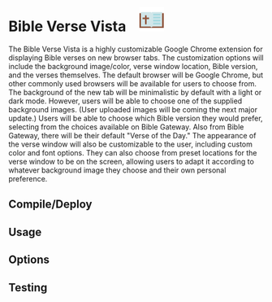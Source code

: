 # Bible Verse Vista &nbsp;&nbsp; ![screenshot](media/icon48.png)  

The Bible Verse Vista is a highly customizable Google Chrome extension for displaying Bible verses on new browser tabs. The customization options will include the background image/color, verse window location, Bible version, and the verses themselves. The default browser will be Google Chrome, but other commonly used browsers will be available for users to choose from. The background of the new tab will be minimalistic by default with a light or dark mode. However, users will be able to choose one of the supplied background images. (User uploaded images will be coming the next major update.) Users will be able to choose which Bible version they would prefer, selecting from the choices available on Bible Gateway. Also from Bible Gateway, there will be their default "Verse of the Day." The appearance of the verse window will also be customizable to the user, including custom color and font options. They can also choose from preset locations for the verse window to be on the screen, allowing users to adapt it according to whatever background image they choose and their own personal preference.

## Compile/Deploy

## Usage

## Options

## Testing

